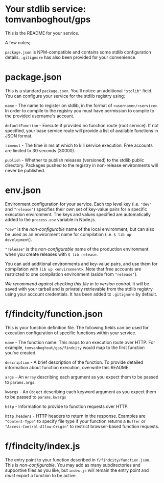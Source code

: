 # Your stdlib service: tomvanboghout/gps

This is the README for your service.

A few notes;

`package.json` is NPM-compatible and contains some stdlib configuration details.
`.gitignore` has also been provided for your convenience.

# package.json

This is a standard `package.json`. You'll notice an additional `"stdlib"` field.
You can configure your service for the stdlib registry using;

`name` - The name to register on stdlib, in the format of `<username>/<service>`.
In order to compile to the registry you must have permission to compile to the
provided username's account.

`defaultFunction` - Execute if provided no function route (root service).
If not specified, your base service route will provide a list of available
functions in JSON format.

`timeout` - The time in ms at which to kill service execution. Free accounts are
limited to 30 seconds (30000).

`publish` - Whether to publish releases (versioned) to the stdlib public
  directory. Packages pushed to the registry in non-release environments will
  never be published.

# env.json

Environment configuration for your service. Each top level key (i.e.
  `"dev"` and `"release"`) specifies their own set of key-value
  pairs for a specific execution environment. The keys and values specified
  are automatically added to the `process.env` variable in Node.js.

`"dev"` is the *non-configurable* name of the local environment, but can
also be used as an environment name for compilation
(i.e. `$ lib up development`).

`"release"` is the *non-configurable* name of the production environment when
you create releases with `$ lib release`.

You can add additional environments and key-value pairs, and use them for
compilation with `lib up <environment>`. Note that free accounts are
restricted to one compilation environment (aside from `"release"`).

*We recommend against checking this file in to version control*. It will be
saved with your tarball and is privately retrievable from the stdlib registry
using your account credentials. It has been added to `.gitignore` by default.

# f/findcity/function.json

This is your function definition file. The following fields can be used for
execution configuration of specific functions within your service.

`name` - The function name. This maps to an execution route over HTTP. For
example, `tomvanboghout/gps/findcity` would map to the first
function you've created.

`description` - A brief description of the function. To provide detailed
information about function execution, overwrite this README.

`args` - An `Array` describing each argument as you expect them to be passed to
`params.args`.

`kwargs` - An `Object` describing each keyword argument as you expect them to be
passed to `params.kwargs`

`http` - Information to provide to function requests over HTTP.

`http.headers` - HTTP headers to return in the response. Examples are
`"Content-Type"` to specify file type if your function returns a `Buffer` or
`"Access-Control-Allow-Origin"` to restrict browser-based function requests.

# f/findcity/index.js

The entry point to your function described in `f/findcity/function.json`.
This is *non-configurable*. You may add as many subdirectories and supportive
files as you like, but `index.js` will remain the entry point and *must*
export a function to be active.

